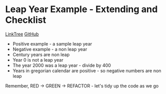 # Leap Year Example - Extending and Checklist

[LinkTree](https://linktr.ee/ashleyfriezetdd)
[GitHub](https://github.com/ashleyfrieze/easy-tdd-typescript)

- Positive example - a sample leap year
- Negative example - a non leap year
- Century years are non leap
- Year 0 is not a leap year
- The year 2000 was a leap year - divide by 400
- Years in gregorian calendar are positive - so negative numbers are non leap

Remember, RED -> GREEN -> REFACTOR - let's tidy up the code as we go